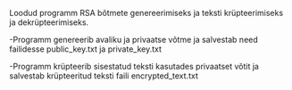 Loodud programm RSA bõtmete genereerimiseks ja teksti krüpteerimiseks ja dekrüpteerimiseks.

-Programm genereerib avaliku ja privaatse võtme ja salvestab need failidesse public_key.txt ja private_key.txt

-Programm krüpteerib sisestatud teksti kasutades privaatset võtit ja salvestab krüpteeritud teksti faili encrypted_text.txt
